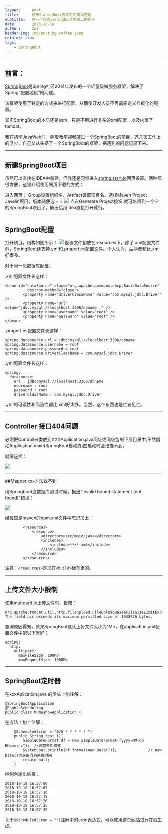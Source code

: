 ```yaml
---
layout:     post
title:      使用SpringBoot容易犯的错误整理
subtitle:   在一个空的SpringBoot项目上的例子
date:       2018-10-18
author:     Zwx
header-img: img/post-bg-coffee.jpeg
catalog: true
tags:
    - SpringBoot
---
```


----
## 前言：
[SpringBoot](https://spring.io/projects/spring-boot)是Spring社区2014年发布的一个轻量级微服务框架，解决了Spring“配置地狱”的问题。

该框架使用了特定的方式来进行配置，从而使开发人员不再需要定义样板化的配置。

其实SpringBoot的本质还是ssm，只是不用进行复杂的xml配置，以及内置了tomcat。

我在初学JavaWeb时，照着教学视频敲过一个SpringBoot的项目，这几天工作上的活少，自己又从头搭了一个SpringBoot的框架，把遇到的问题记录下来。

---
## 新建SpringBoot项目

虽然可以直接在IDEA中新建，但我还是习惯进入[spring.start.io](https://start.spring.io/)网页设置。两种都很方便，这里介绍使用网页下载的方式：

进入网页：
Group设置组织名、Artifact设置项目名、选择Maven Project，Javelin项目，版本随便选 = = 
![](http://pgoj9ayje.bkt.clouddn.com/start.png)
点击Generate Project按钮,就可以得到一个空的SpringBoot项目了，解压后用idea直接打开就行。

---
## SpringBoot配置
打开项目，结构如图所示：
![](http://pgoj9ayje.bkt.clouddn.com/mulu.png)
配置文件都放在resources下，除了.xml配置文件外，SpringBoot还支持.yml和.properties配置文件。个人认为，后两者都比.xml好很多。

对于同一段数据库配置，

.xml配置文件长这样：
```$xslt
<bean id="dataSource" class="org.apache.commons.dbcp.BasicDataSource"
		  destroy-method="close">
		<property name="driverClassName" value="com.mysql.jdbc.Driver" />
		<property name="url" value="jdbc:mysql://localhost:3306/dbname  " />
		<property name="username" value="root" />
		<property name="password" value="root" />
</bean>
```
.properties配置文件长这样：
```$xslt
spring.datasource.url = jdbc:mysql://localhost:3306/dbname  
spring.datasource.username = root  
spring.datasource.password = root  
spring.datasource.driverClassName = com.mysql.jdbc.Driver  
```

.yml配置文件长这样：
```$xslt
spring:  
  datasource:  
    url : jdbc:mysql://localhost:3306/dbname  
    username : root  
    password : root  
    driverClassName : com.mysql.jdbc.Driver  
```

.yml的可读性和简洁性都比.xml好太多。当然，这个东西也是仁者见仁。

---
## Controller 接口404问题

必须把Controller类放到XXXApplication.java同级或同级包的下层目录中,不然启动Application.main(SpringBoot启动方法)启动时会扫描不到。

就像这样：

![](http://pgoj9ayje.bkt.clouddn.com/mulu2.png)

---
##Mapper.xxx方法找不到

用Springboot连数据库测试时候，报出"Invalid bound statement (not found)"错误：

![](http://pgoj9ayje.bkt.clouddn.com/error.png)

经检查是maven的pom.xml文件中忘记加上：
```$xslt
        <resources>
            <resource>
                <directory>src/main/java</directory>
                <includes>
                    <include>**/*.xml</include>
                </includes>
            </resource>
        </resources>
```

注意：`<resources>`是加在`<build>`标签里的。

---
## 上传文件大小限制

使用mutipartfile上传文件时，报错：
```
org.apache.tomcat.util.http.fileupload.FileUploadBase$FileSizeLimitExceededException: The field pic exceeds its maximum permitted size of 1048576 bytes.
```

查询原因得知，原来SpringBoot默认上传文件大小为1Mb，在application.yml配置文件中配以下就好：
```$xslt
spring:
  http:
    multipart:
      maxFileSize: 100Mb
      maxRequestSize: 1000Mb
```

---
## SpringBoot定时器

在xxxAplication.java 的类头上加注解：
```
@SpringBootApplication
@EnableScheduling
public class MumushowApplication {

```
在方法上加上注解：
```
    @Scheduled(cron = "0/5 * * * * ? ")
    public String test (){
        SimpleDateFormat df = new SimpleDateFormat("yyyy-MM-dd HH:mm:ss");	//设置日期格式
        System.out.println(df.format(new Date()));				// new Date()为获取当前系统时间
        return null;
    }
```
控制台输出结果：
```
2018-10-18 16:57:00
2018-10-18 16:57:05
2018-10-18 16:57:10
2018-10-18 16:57:15
2018-10-18 16:57:20
2018-10-18 16:57:25
2018-10-18 16:57:30
```
关于`@Scheduled(cron = "")`注解中的cron表达式，可以使用[这个网站](http://cron.qqe2.com/)进行在线生成。



